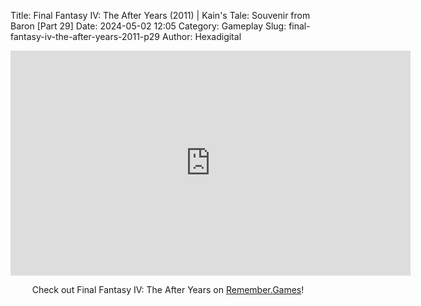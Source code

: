 Title: Final Fantasy IV: The After Years (2011) | Kain's Tale: Souvenir from Baron [Part 29]
Date: 2024-05-02 12:05
Category: Gameplay
Slug: final-fantasy-iv-the-after-years-2011-p29
Author: Hexadigital

<center><iframe src="https://www.youtube.com/embed/Xk4tG6CBPaI?feature=oembed" allow="accelerometer; autoplay; encrypted-media; gyroscope; picture-in-picture" width="640" height="360" frameborder="0"></iframe>

Check out Final Fantasy IV: The After Years on [Remember.Games](https://remember.games/game/7757/final-fantasy-iv-the-complete-collection/)!</center>